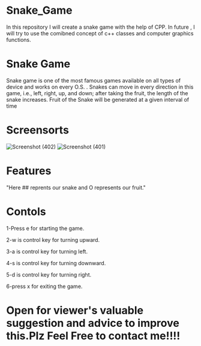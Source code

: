 # Snake_Game
In this repository I will create a snake game with the help of CPP. In future , I will try to use the comibned concept of c++ classes and computer graphics functions.
# Snake Game
Snake game is one of the most famous games available on all types of device and works on every O.S. . Snakes can move in every direction in this game, i.e., left, right, up, and down; after taking the fruit, the length of the snake increases. Fruit of the Snake will be generated at a given interval of time
# Screensorts
![Screenshot (402)](https://user-images.githubusercontent.com/62562859/130464144-9b957b4b-0798-4685-86c3-2f71810911f2.png)
![Screenshot (401)](https://user-images.githubusercontent.com/62562859/130464191-6e938e82-1561-47ca-8575-df07f53b4a31.png)
# Features
"Here ## reprents our snake and O represents our fruit."
# Contols
1-Press e for starting the game.

2-w is control key for turning upward.

3-a is control key for turning left.

4-s is control key for turning downward.

5-d is control key for turning right.

6-press x for exiting the game.
# Open for viewer's valuable suggestion and advice to improve this.Plz Feel Free to contact me!!!!

